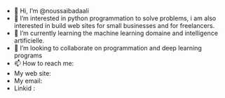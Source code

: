 - 👋 Hi, I’m @noussaibadaali
- 👀 I’m interested in python programmation to solve problems, i am also interested in build web sites for small businesses and for freelancers. 
- 🌱 I’m currently learning the machine learning domaine and intelligence artificielle.
- 💞️ I’m looking to collaborate on programmation and deep learning programs
- 📫 How to reach me:
- My web site:
- My email: 
- Linkid :

<!---
noussaibadaali/noussaibadaali is a ✨ special ✨ repository because its `README.md` (this file) appears on your GitHub profile.
You can click the Preview link to take a look at your changes.
--->

